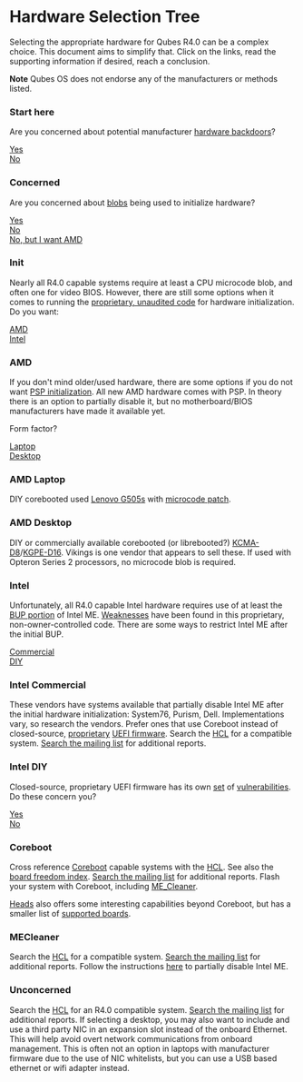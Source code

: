 # Hardware Selection Tree #

Selecting the appropriate hardware for Qubes R4.0 can be a complex choice.
This document aims to simplify that.
Click on the links, read the supporting information if desired, reach a conclusion.

**Note** Qubes OS does not endorse any of the manufacturers or methods listed.

### Start here ###

Are you concerned about potential manufacturer [hardware backdoors](https://libreboot.org/faq.html#intel)?

[Yes](/docs/hardware/hardware-selection.md/#concerned)  
[No](/docs/hardware/hardware-selection.md/#unconcerned)

### Concerned ###

Are you concerned about [blobs](https://www.coreboot.org/Binary_situation) being used to initialize hardware?

[Yes](/docs/hardware/hardware-selection.md/#init)  
[No](/docs/hardware/hardware-selection.md/#mecleaner)  
[No, but I want AMD](/docs/hardware/hardware-selection.md/#amd)

### Init ###

Nearly all R4.0 capable systems require at least a CPU microcode blob, and often one for video BIOS.
However, there are still some options when it comes to running the [proprietary, unaudited code](https://www.coreboot.org/Intel_Management_Engine#Freedom_and_security_issues) for hardware initialization.
Do you want:

[AMD](/docs/hardware/hardware-selection.md/#amd)  
[Intel](/docs/hardware/hardware-selection.md/#intel)

### AMD ###

If you don't mind older/used hardware, there are some options if you do not want [PSP initialization](https://libreboot.org/faq.html#amd-platform-security-processor-psp).
All new AMD hardware comes with PSP.
In theory there is an option to partially disable it, but no motherboard/BIOS manufacturers have made it available yet.

Form factor?

[Laptop](/docs/hardware/hardware-selection.md/#amd-laptop)  
[Desktop](/docs/hardware/hardware-selection.md/#amd-desktop)

### AMD Laptop ###

DIY corebooted used [Lenovo G505s](https://www.coreboot.org/Board:lenovo/g505s) with [microcode patch](https://review.coreboot.org/#/c/coreboot/+/22843/).

### AMD Desktop ###

DIY or commercially available corebooted (or librebooted?) [KCMA-D8](https://www.coreboot.org/Board:asus/kcma-d8)/[KGPE-D16](https://www.coreboot.org/Board:asus/kgpe-d16).
Vikings is one vendor that appears to sell these.
If used with Opteron Series 2 processors, no microcode blob is required.

### Intel ###

Unfortunately, all R4.0 capable Intel hardware requires use of at least the [BUP portion](https://github.com/corna/me_cleaner/wiki/HAP-AltMeDisable-bit) of Intel ME.
[Weaknesses](https://mobile.twitter.com/rootkovska/status/938458875522666497) have been found in this proprietary, non-owner-controlled code.
There are some ways to restrict Intel ME after the initial BUP.

[Commercial](/docs/hardware/hardware-selection.md/#intel-commercial)  
[DIY](/docs/hardware/hardware-selection.md/#intel-diy)

### Intel Commercial ###

These vendors have systems available that partially disable Intel ME after the initial hardware initialization: System76, Purism, Dell.
Implementations vary, so research the vendors.
Prefer ones that use Coreboot instead of closed-source, [proprietary](https://www.kb.cert.org/vuls/id/758382) [UEFI firmware](https://www.securityweek.com/researchers-find-several-uefi-vulnerabilities).
Search the [HCL](https://www.qubes-os.org/hcl/) for a compatible system.
[Search the mailing list](https://www.mail-archive.com/qubes-users@googlegroups.com/) for additional reports.

### Intel DIY ###

Closed-source, proprietary UEFI firmware has its own [set](https://www.kb.cert.org/vuls/id/758382) of [vulnerabilities](https://www.securityweek.com/researchers-find-several-uefi-vulnerabilities).
Do these concern you?

[Yes](/docs/hardware/hardware-selection.md/#coreboot)  
[No](/docs/hardware/hardware-selection.md/#mecleaner)

### Coreboot ###

Cross reference [Coreboot](https://www.coreboot.org/Supported_Motherboards) capable systems with the [HCL](/doc/hcl).
See also the [board freedom index](https://www.coreboot.org/Board_freedom_levels).
[Search the mailing list](https://www.mail-archive.com/qubes-users@googlegroups.com/) for additional reports.
Flash your system with Coreboot, including [ME_Cleaner](https://github.com/corna/me_cleaner).

[Heads](http://osresearch.net/) also offers some interesting capabilities beyond Coreboot, but has a smaller list of [supported boards](https://github.com/osresearch/heads/tree/master/boards).

### MECleaner ###

Search the [HCL](https://www.qubes-os.org/hcl/) for a compatible system.
[Search the mailing list](https://www.mail-archive.com/qubes-users@googlegroups.com/) for additional reports.
Follow the instructions [here](https://github.com/corna/me_cleaner) to partially disable Intel ME.

### Unconcerned ###

Search the [HCL](https://www.qubes-os.org/hcl/) for an R4.0 compatible system.
[Search the mailing list](https://www.mail-archive.com/qubes-users@googlegroups.com/) for additional reports.
If selecting a desktop, you may also want to include and use a third party NIC in an expansion slot instead of the onboard Ethernet.
This will help avoid overt network communications from onboard management.
This is often not an option in laptops with manufacturer firmware due to the use of NIC whitelists, but you can use a USB based ethernet or wifi adapter instead.
<br>
<br>
<br>
<br>
<br>
<br>
<br>
<br>
<br>
<br>
<br>
<br>
<br>
<br>
<br>
<br>
<br>
<br>
<br>
<br>
<br>
<br>
<br>
<br>
<br>
<br>
<br>
<br>
<br>
<br>
<br>
<br>
<br>
<br>
<br>
<br>
<br>
<br>
<br>
<br>
<br>
<br>
<br>
<br>
<br>
<br>
<br>
<br>
<br>
<br>
<br>
<br>
<br>
<br>
<br>
<br>
<br>
<br>
<br>
<br>
<br>
<br>
<br>
<br>
<br>
<br>
<br>
<br>
<br>
<br>
<br>
<br>
<br>
<br>
<br>
<br>
<br>
<br>
<br>
<br>
<br>
<br>
<br>
<br>
<br>
<br>
<br>
<br>
<br>
<br>
<br>
<br>
<br>
<br>
<br>
<br>
<br>
<br>
<br>
